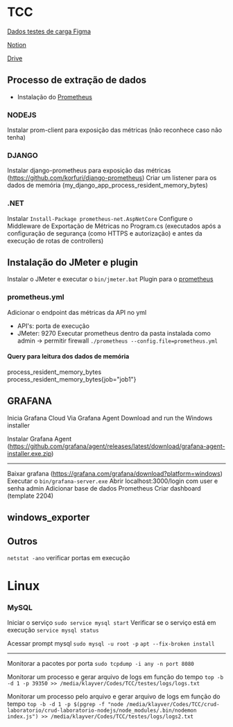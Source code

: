 # TCC

[Dados testes de carga Figma](https://www.figma.com/file/4SQl68gLFmCOii5dujvYMm/TCC?type=design&node-id=301%3A184&mode=design&t=v9Fnu6uF60sJDg8o-1)

[Notion](https://www.notion.so/TCC-c8ed551023704ecaa0fcf79011053f37?pvs=4)

[Drive](https://drive.google.com/drive/folders/1aS5l0TxSi9kqQv4GUtnK4fleWbtuKcEq?usp=sharing)

## Processo de extração de dados
- Instalação do [Prometheus](https://prometheus.io/download/)

### NODEJS
Instalar prom-client para exposição das métricas (não reconhece caso não tenha)

### DJANGO 
Instalar django-prometheus para exposição das métricas (https://github.com/korfuri/django-prometheus)
Criar um listener para os dados de memória (my_django_app_process_resident_memory_bytes)

### .NET 
Instalar `Install-Package prometheus-net.AspNetCore`
Configure o Middleware de Exportação de Métricas no Program.cs (executados após a configuração de segurança (como HTTPS e autorização) e antes da execução de rotas de controllers)

## Instalação do JMeter e plugin
Instalar o JMeter e executar o `bin/jmeter.bat`
Plugin para o [prometheus](https://github.com/johrstrom/jmeter-prometheus-plugin/releases)


### prometheus.yml
Adicionar o endpoint das métricas da API no yml
  - API's: porta de execução
  - JMeter: 9270
Executar prometheus dentro da pasta instalada como admin -> permitir firewall `./prometheus --config.file=prometheus.yml`


#### Query para leitura dos dados de memória
process_resident_memory_bytes
process_resident_memory_bytes{job="job1"}

## GRAFANA
Inicia Grafana Cloud
Via Grafana Agent
Download and run the Windows installer

Instalar Grafana Agent (https://github.com/grafana/agent/releases/latest/download/grafana-agent-installer.exe.zip)

---
Baixar grafana (https://grafana.com/grafana/download?platform=windows)
Executar o `bin/grafana-server.exe`
Abrir localhost:3000/login com user e senha admin
Adicionar base de dados Prometheus
Criar dashboard (template 2204)


## windows_exporter


## Outros
`netstat -ano` verificar portas em execução


# Linux

### MySQL
Iniciar o serviço `sudo service mysql start`
Verificar se o serviço está em execução `service mysql status`

Acessar prompt mysql `sudo mysql -u root -p`
`apt --fix-broken install`

---
Monitorar a pacotes por porta `sudo tcpdump -i any -n port 8080`


Monitorar um processo e gerar arquivo de logs em função do tempo `top -b -d 1 -p 39350 >> /media/klayver/Codes/TCC/testes/logs/logs.txt`

Monitorar um processo pelo arquivo e gerar arquivo de logs em função do tempo `top -b -d 1 -p $(pgrep -f "node /media/klayver/Codes/TCC/crud-laboratorio/crud-laboratorio-nodejs/node_modules/.bin/nodemon index.js") >> /media/klayver/Codes/TCC/testes/logs/logs2.txt`
